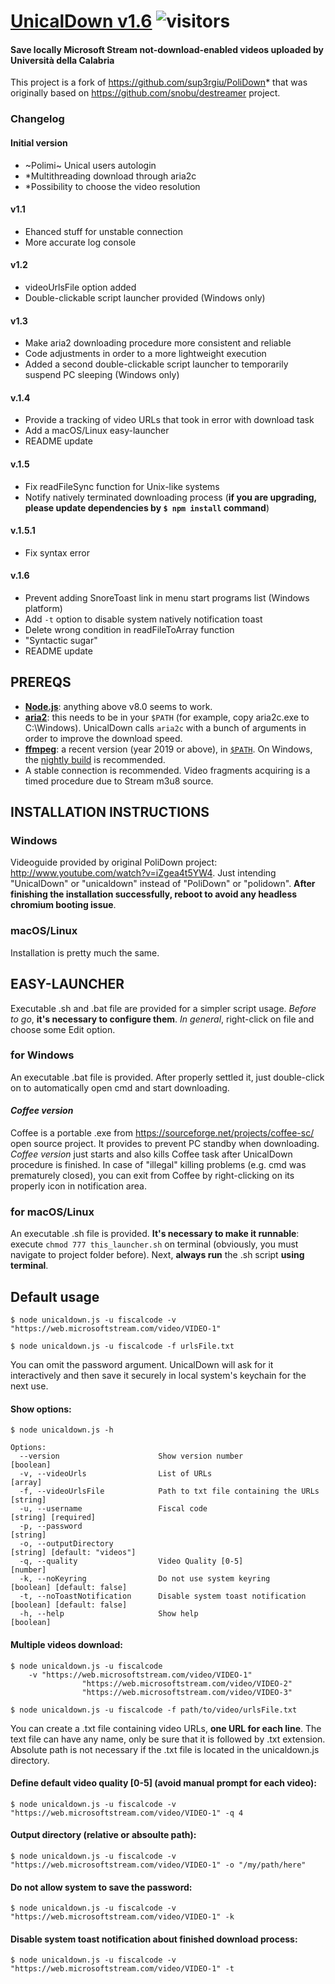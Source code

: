 # [UnicalDown v1.6](https://github.com/peppelongo96/UnicalDown/archive/v1.6.zip) ![visitors](https://visitor-badge.glitch.me/badge?page_id=unicaldown)
#### Save locally Microsoft Stream not-download-enabled videos uploaded by Università della Calabria

This project is a fork of https://github.com/sup3rgiu/PoliDown* that was originally based on https://github.com/snobu/destreamer project.

### Changelog
#### Initial version
 - ~Polimi~ Unical users autologin
 - *Multithreading download through aria2c
 - *Possibility to choose the video resolution
#### v1.1
 - Ehanced stuff for unstable connection
 - More accurate log console
#### v1.2
 - videoUrlsFile option added
 - Double-clickable script launcher provided (Windows only)
#### v1.3
 - Make aria2 downloading procedure more consistent and reliable
 - Code adjustments in order to a more lightweight execution
 - Added a second double-clickable script launcher to temporarily suspend PC sleeping (Windows only)
#### v.1.4
 - Provide a tracking of video URLs that took in error with download task
 - Add a macOS/Linux easy-launcher
 - README update
#### v.1.5
 - Fix readFileSync function for Unix-like systems
 - Notify natively terminated downloading process (**if you are upgrading, please update dependencies by `$ npm install` command**)
#### v.1.5.1
 - Fix syntax error
#### v.1.6
 - Prevent adding SnoreToast link in menu start programs list (Windows platform)
 - Add `-t` option to disable system natively notification toast
 - Delete wrong condition in readFileToArray function
 - "Syntactic sugar"
 - README update
## PREREQS

* [**Node.js**](https://nodejs.org/it/download/): anything above v8.0 seems to work.
* [**aria2**](https://github.com/aria2/aria2/releases): this needs to be in your `$PATH` (for example, copy aria2c.exe to C:\Windows). UnicalDown calls `aria2c` with a bunch of arguments in order to improve the download speed.
* [**ffmpeg**](https://www.ffmpeg.org/download.html): a recent version (year 2019 or above), in [`$PATH`](https://www.thewindowsclub.com/how-to-install-ffmpeg-on-windows-10). On Windows, the [nightly build](https://ffmpeg.zeranoe.com/builds/win64/static/ffmpeg-20200309-608b8a8-win64-static.zip) is recommended.
* A stable connection is recommended. Video fragments acquiring is a timed procedure due to Stream m3u8 source.

## INSTALLATION INSTRUCTIONS
### Windows
Videoguide provided by original PoliDown project: http://www.youtube.com/watch?v=iZgea4t5YW4. Just intending "UnicalDown" or "unicaldown" instead of "PoliDown" or "polidown". **After finishing the installation successfully, reboot to avoid any headless chromium booting issue**.
### macOS/Linux
Installation is pretty much the same.

## EASY-LAUNCHER
Executable .sh and .bat file are provided for a simpler script usage. *Before to go*, **it's necessary to configure them**. *In general*, right-click on file and choose some Edit option.
### for Windows 
An executable .bat file is provided. After properly settled it, just double-click on to automatically open cmd and start downloading.
#### *Coffee version*
Coffee is a portable .exe from https://sourceforge.net/projects/coffee-sc/ open source project. It provides to prevent PC standby when downloading. *Coffee version* just starts and also kills Coffee task after UnicalDown procedure is finished. In case of "illegal" killing problems (e.g. cmd was prematurely closed), you can exit from Coffee by right-clicking on its properly icon in notification area.
### for macOS/Linux
An executable .sh file is provided. **It's necessary to make it runnable**: execute `chmod 777 this_launcher.sh` on terminal (obviously, you must navigate to project folder before). Next, **always run** the .sh script **using terminal**.

## Default usage
```
$ node unicaldown.js -u fiscalcode -v "https://web.microsoftstream.com/video/VIDEO-1"

$ node unicaldown.js -u fiscalcode -f urlsFile.txt
```
You can omit the password argument. UnicalDown will ask for it interactively and then save it securely in local system's keychain for the next use.

#### Show options:
```
$ node unicaldown.js -h

Options:
  --version                      Show version number                                   [boolean]
  -v, --videoUrls                List of URLs                                            [array]
  -f, --videoUrlsFile            Path to txt file containing the URLs                   [string]
  -u, --username                 Fiscal code                                 [string] [required]
  -p, --password                                                                        [string]
  -o, --outputDirectory                                             [string] [default: "videos"]
  -q, --quality                  Video Quality [0-5]                                    [number]
  -k, --noKeyring                Do not use system keyring            [boolean] [default: false]
  -t, --noToastNotification      Disable system toast notification    [boolean] [default: false]
  -h, --help                     Show help                                             [boolean]
```

#### Multiple videos download:
```
$ node unicaldown.js -u fiscalcode
    -v "https://web.microsoftstream.com/video/VIDEO-1"
                "https://web.microsoftstream.com/video/VIDEO-2"
                "https://web.microsoftstream.com/video/VIDEO-3"

$ node unicaldown.js -u fiscalcode -f path/to/video/urlsFile.txt
```
You can create a .txt file containing video URLs, **one URL for each line**. The text file can have any name, only be sure that it is followed by .txt extension. Absolute path is not necessary if the .txt file is located in the unicaldown.js directory.

#### Define default video quality [0-5] (avoid manual prompt for each video):
```
$ node unicaldown.js -u fiscalcode -v "https://web.microsoftstream.com/video/VIDEO-1" -q 4
```

#### Output directory (relative or absoulte path):
```
$ node unicaldown.js -u fiscalcode -v "https://web.microsoftstream.com/video/VIDEO-1" -o "/my/path/here"
```

#### Do not allow system to save the password:
```
$ node unicaldown.js -u fiscalcode -v "https://web.microsoftstream.com/video/VIDEO-1" -k
```
#### Disable system toast notification about finished download process:
```
$ node unicaldown.js -u fiscalcode -v "https://web.microsoftstream.com/video/VIDEO-1" -t
```
